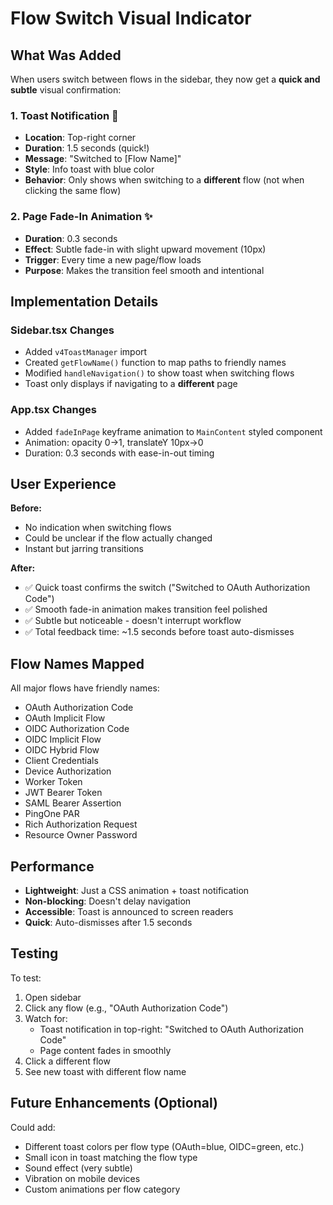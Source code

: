 # Flow Switch Visual Indicator

## What Was Added

When users switch between flows in the sidebar, they now get a **quick and subtle** visual confirmation:

### 1. Toast Notification 🔔
- **Location**: Top-right corner
- **Duration**: 1.5 seconds (quick!)
- **Message**: "Switched to [Flow Name]"
- **Style**: Info toast with blue color
- **Behavior**: Only shows when switching to a **different** flow (not when clicking the same flow)

### 2. Page Fade-In Animation ✨
- **Duration**: 0.3 seconds
- **Effect**: Subtle fade-in with slight upward movement (10px)
- **Trigger**: Every time a new page/flow loads
- **Purpose**: Makes the transition feel smooth and intentional

## Implementation Details

### Sidebar.tsx Changes
- Added `v4ToastManager` import
- Created `getFlowName()` function to map paths to friendly names
- Modified `handleNavigation()` to show toast when switching flows
- Toast only displays if navigating to a **different** page

### App.tsx Changes
- Added `fadeInPage` keyframe animation to `MainContent` styled component
- Animation: opacity 0→1, translateY 10px→0
- Duration: 0.3 seconds with ease-in-out timing

## User Experience

**Before:**
- No indication when switching flows
- Could be unclear if the flow actually changed
- Instant but jarring transitions

**After:**
- ✅ Quick toast confirms the switch ("Switched to OAuth Authorization Code")
- ✅ Smooth fade-in animation makes transition feel polished
- ✅ Subtle but noticeable - doesn't interrupt workflow
- ✅ Total feedback time: ~1.5 seconds before toast auto-dismisses

## Flow Names Mapped

All major flows have friendly names:
- OAuth Authorization Code
- OAuth Implicit Flow
- OIDC Authorization Code
- OIDC Implicit Flow
- OIDC Hybrid Flow
- Client Credentials
- Device Authorization
- Worker Token
- JWT Bearer Token
- SAML Bearer Assertion
- PingOne PAR
- Rich Authorization Request
- Resource Owner Password

## Performance

- **Lightweight**: Just a CSS animation + toast notification
- **Non-blocking**: Doesn't delay navigation
- **Accessible**: Toast is announced to screen readers
- **Quick**: Auto-dismisses after 1.5 seconds

## Testing

To test:
1. Open sidebar
2. Click any flow (e.g., "OAuth Authorization Code")
3. Watch for:
   - Toast notification in top-right: "Switched to OAuth Authorization Code"
   - Page content fades in smoothly
4. Click a different flow
5. See new toast with different flow name

## Future Enhancements (Optional)

Could add:
- Different toast colors per flow type (OAuth=blue, OIDC=green, etc.)
- Small icon in toast matching the flow type
- Sound effect (very subtle)
- Vibration on mobile devices
- Custom animations per flow category

